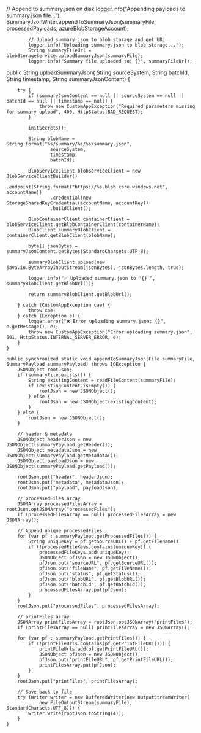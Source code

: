  // Append to summary.json on disk
            logger.info("Appending payloads to summary.json file...");
            SummaryJsonWriter.appendToSummaryJson(summaryFile, processedPayloads, azureBlobStorageAccount);

            // Upload summary.json to blob storage and get URL
            logger.info("Uploading summary.json to blob storage...");
            String summaryFileUrl = blobStorageService.uploadSummaryJson(summaryFile);
            logger.info("Summary file uploaded to: {}", summaryFileUrl);


 public String uploadSummaryJson(
            String sourceSystem,
            String batchId,
            String timestamp,
            String summaryJsonContent) {

        try {
            if (summaryJsonContent == null || sourceSystem == null || batchId == null || timestamp == null) {
                throw new CustomAppException("Required parameters missing for summary upload", 400, HttpStatus.BAD_REQUEST);
            }

            initSecrets();

            String blobName = String.format("%s/summary/%s/%s/summary.json",
                    sourceSystem,
                    timestamp,
                    batchId);

            BlobServiceClient blobServiceClient = new BlobServiceClientBuilder()
                    .endpoint(String.format("https://%s.blob.core.windows.net", accountName))
                    .credential(new StorageSharedKeyCredential(accountName, accountKey))
                    .buildClient();

            BlobContainerClient containerClient = blobServiceClient.getBlobContainerClient(containerName);
            BlobClient summaryBlobClient = containerClient.getBlobClient(blobName);

            byte[] jsonBytes = summaryJsonContent.getBytes(StandardCharsets.UTF_8);

            summaryBlobClient.upload(new java.io.ByteArrayInputStream(jsonBytes), jsonBytes.length, true);

            logger.info("✅ Uploaded summary.json to '{}'", summaryBlobClient.getBlobUrl());

            return summaryBlobClient.getBlobUrl();

        } catch (CustomAppException cae) {
            throw cae;
        } catch (Exception e) {
            logger.error("❌ Error uploading summary.json: {}", e.getMessage(), e);
            throw new CustomAppException("Error uploading summary.json", 601, HttpStatus.INTERNAL_SERVER_ERROR, e);
        }
    }

    public synchronized static void appendToSummaryJson(File summaryFile, SummaryPayload summaryPayload) throws IOException {
        JSONObject rootJson;
        if (summaryFile.exists()) {
            String existingContent = readFileContent(summaryFile);
            if (existingContent.isEmpty()) {
                rootJson = new JSONObject();
            } else {
                rootJson = new JSONObject(existingContent);
            }
        } else {
            rootJson = new JSONObject();
        }

        // header & metadata
        JSONObject headerJson = new JSONObject(summaryPayload.getHeader());
        JSONObject metadataJson = new JSONObject(summaryPayload.getMetadata());
        JSONObject payloadJson = new JSONObject(summaryPayload.getPayload());

        rootJson.put("header", headerJson);
        rootJson.put("metadata", metadataJson);
        rootJson.put("payload", payloadJson);

        // processedFiles array
        JSONArray processedFilesArray = rootJson.optJSONArray("processedFiles");
        if (processedFilesArray == null) processedFilesArray = new JSONArray();

        // Append unique processedFiles
        for (var pf : summaryPayload.getProcessedFiles()) {
            String uniqueKey = pf.getSourceURL() + pf.getFileName();
            if (!processedFileKeys.contains(uniqueKey)) {
                processedFileKeys.add(uniqueKey);
                JSONObject pfJson = new JSONObject();
                pfJson.put("sourceURL", pf.getSourceURL());
                pfJson.put("fileName", pf.getFileName());
                pfJson.put("status", pf.getStatus());
                pfJson.put("blobURL", pf.getBlobURL());
                pfJson.put("batchId", pf.getBatchId());
                processedFilesArray.put(pfJson);
            }
        }
        rootJson.put("processedFiles", processedFilesArray);

        // printFiles array
        JSONArray printFilesArray = rootJson.optJSONArray("printFiles");
        if (printFilesArray == null) printFilesArray = new JSONArray();

        for (var pf : summaryPayload.getPrintFiles()) {
            if (!printFileUrls.contains(pf.getPrintFileURL())) {
                printFileUrls.add(pf.getPrintFileURL());
                JSONObject pfJson = new JSONObject();
                pfJson.put("printFileURL", pf.getPrintFileURL());
                printFilesArray.put(pfJson);
            }
        }
        rootJson.put("printFiles", printFilesArray);

        // Save back to file
        try (Writer writer = new BufferedWriter(new OutputStreamWriter(
                new FileOutputStream(summaryFile), StandardCharsets.UTF_8))) {
            writer.write(rootJson.toString(4));
        }
    }
